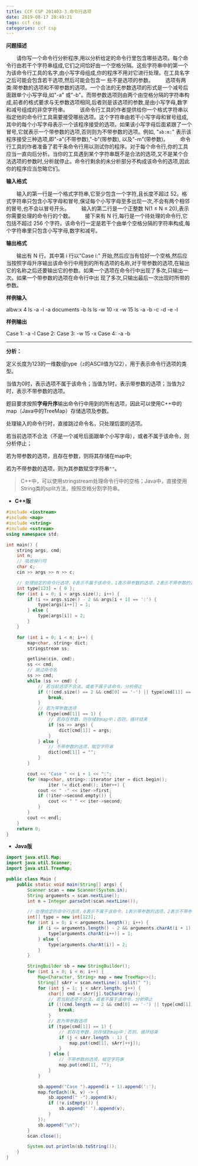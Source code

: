 ```yaml
---
title: CCF CSP 201403-3.命令行选项
date: 2019-08-17 20:49:21
tags: ccf csp
categories: ccf csp
---
```


**问题描述**

　　请你写一个命令行分析程序,用以分析给定的命令行里包含哪些选项。每个命令行由若干个字符串组成,它们之间恰好由一个空格分隔。这些字符串中的第一个为该命令行工具的名字,由小写字母组成,你的程序不用对它进行处理。在工具名字之后可能会包含若干选项,然后可能会包含一 些不是选项的参数。
　　选项有两类:带参数的选项和不带参数的选项。一个合法的无参数选项的形式是一个减号后面跟单个小写字母,如"-a" 或"-b"。而带参数选项则由两个由空格分隔的字符串构成,前者的格式要求与无参数选项相同,后者则是该选项的参数,是由小写字母,数字和减号组成的非空字符串。
　　该命令行工具的作者提供给你一个格式字符串以指定他的命令行工具需要接受哪些选项。这个字符串由若干小写字母和冒号组成,其中的每个小写字母表示一个该程序接受的选项。如果该小写字母后面紧跟了一个冒号,它就表示一个带参数的选项,否则则为不带参数的选项。例如, "`ab​:m:`​" 表示该程序接受三种选项,即"-a"(不带参数),"-b"(带参数), 以及"-m"(带参数)。
　　命令行工具的作者准备了若干条命令行用以测试你的程序。对于每个命令行,你的工具应当一直向后分析。当你的工具遇到某个字符串既不是合法的选项,又不是某个合法选项的参数时,分析就停止。命令行剩余的未分析部分不构成该命令的选项,因此你的程序应当忽略它们。

<!--more-->

**输入格式**

　　输入的第一行是一个格式字符串,它至少包含一个字符,且长度不超过 52。格式字符串只包含小写字母和冒号,保证每个小写字母至多出现一次,不会有两个相邻的冒号,也不会以冒号开头。
　　输入的第二行是一个正整数 N(1 ≤ N ≤ 20),表示你需要处理的命令行的个数。
　　接下来有 N 行,每行是一个待处理的命令行,它包括不超过 256 个字符。该命令行一定是若干个由单个空格分隔的字符串构成,每个字符串里只包含小写字母,数字和减号。

**输出格式**

　　输出有 N 行。其中第 i 行以"Case i:" 开始,然后应当有恰好一个空格,然后应当按照字母升序输出该命令行中用到的所有选项的名称,对于带参数的选项,在输出它的名称之后还要输出它的参数。如果一个选项在命令行中出现了多次,只输出一次。如果一个带参数的选项在命令行中出 现了多次,只输出最后一次出现时所带的参数。

**样例输入**

albw:x
4
ls -a -l -a documents -b
ls
ls -w 10 -x -w 15
ls -a -b -c -d -e -l

**样例输出**

Case 1: -a -l
Case 2:
Case 3: -w 15 -x
Case 4: -a -b

<hr>

**分析：**

定义长度为123的一维数组type（`z`的ASCII值为122），用于表示命令行选项的类型。

当值为0时，表示选项不属于该命令；当值为1时，表示带参数的选项；当值为2时，表示不带参数的选项。

题目要求按照**字母升序**输出命令行中用到的所有选项，因此可以使用C++中的map（Java中的TreeMap）存储选项及参数。

处理输入的命令行时，直接跳过命令名，只处理后面的选项。

若当前选项不合法（不是一个减号后面跟单个小写字母），或者不属于该命令，则分析停止；

若为带参数的选项，且存在参数，则将其存储在map中;

若为不带参数的选项，则为其参数赋空字符串`""`。

> C++中，可以使用stringstream处理命令行中的空格；Java中，直接使用String类的split方法，按照空格分割字符串。

* <strong id="cpp">C++版</strong>

```c++
#include <iostream>
#include <map>
#include <string>
#include <sstream>
using namespace std;

int main() {
	string args, cmd;
	int n;
	// 吸收换行符
	char c;
	cin >> args >> n >> c;

	// 处理给定的命令行选项，0表示不属于该命令，1表示带参数的选项，2表示不带参数的选项
	int type[123] = { 0 };
	for (int i = 0; i < args.size(); i++) {
		if (i <= args.size() - 2 && args[i + 1] == ':') {
			type[args[i++]] = 1;
		} else {
			type[args[i]] = 2;
		}
	}

	for (int i = 0; i < n; i++) {
		map<char, string> dict;
		stringstream ss;

		getline(cin, cmd);
		ss << cmd;
		// 跳过命令名
		ss >> cmd;
		while (ss >> cmd) {
			// 若当前选项不合法，或者不属于该命令，分析停止
			if (!(cmd.size() == 2 && cmd[0] == '-') || type[cmd[1]] == 0) {
				break;
			}
			// 若为带参数选项
			if (type[cmd[1]] == 1) {
				// 若存在参数，则存储到map中；否则，循环结束
				if (ss >> args) {
					dict[cmd[1]] = args;
				}
			} else {
				// 不带参数的选项，赋空字符串
				dict[cmd[1]] = "";
			}
		}

		cout << "Case " << i + 1 << ":";
		for (map<char, string>::iterator iter = dict.begin();
				iter != dict.end(); iter++) {
			cout << " -" << iter->first;
			if (!iter->second.empty()) {
				cout << " " << iter->second;
			}
		}
		cout << endl;
	}
	return 0;
}
```

* <strong id="java">Java版</strong>

```java
import java.util.Map;
import java.util.Scanner;
import java.util.TreeMap;

public class Main {
	public static void main(String[] args) {
		Scanner scan = new Scanner(System.in);
		String arguments = scan.nextLine();
		int n = Integer.parseInt(scan.nextLine());

		// 处理给定的命令行选项，0表示不属于该命令，1表示带参数的选项，2表示不带参数的选项
		int[] type = new int[123];
		for (int i = 0; i < arguments.length(); i++) {
			if (i <= arguments.length() - 2 && arguments.charAt(i + 1) == ':') {
				type[arguments.charAt(i++)] = 1;
			} else {
				type[arguments.charAt(i)] = 2;
			}
		}

		StringBuilder sb = new StringBuilder();
		for (int i = 0; i < n; i++) {
			Map<Character, String> map = new TreeMap<>();
			String[] sArr = scan.nextLine().split(" ");
			for (int j = 1; j < sArr.length; j++) {
				char[] cmd = sArr[j].toCharArray();
				// 若当前选项不合法，或者不属于该命令，分析停止
				if (!(cmd.length == 2 && cmd[0] == '-') || type[cmd[1]] == 0) {
					break;
				}
				// 若为带参数选项
				if (type[cmd[1]] == 1) {
					// 若存在参数，则存储到map中；否则，循环结束
					if (j < sArr.length - 1) {
						map.put(cmd[1], sArr[++j]);
					}
				} else {
					// 不带参数的选项，赋空字符串
					map.put(cmd[1], "");
				}
			}

			sb.append("Case ").append(i + 1).append(':');
			map.forEach((k, v) -> {
				sb.append(" -").append(k);
				if (!v.isEmpty()) {
					sb.append(' ').append(v);
				}
			});
			sb.append("\n");
		}
		scan.close();

		System.out.println(sb.toString());
	}
}
```

